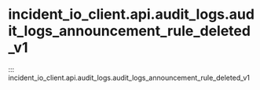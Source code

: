 # incident_io_client.api.audit_logs.audit_logs_announcement_rule_deleted_v1

::: incident_io_client.api.audit_logs.audit_logs_announcement_rule_deleted_v1